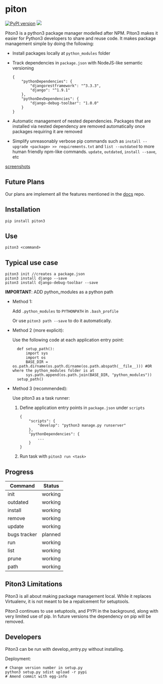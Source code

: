 # piton

[![PyPI version](https://badge.fury.io/py/piton.svg)](https://badge.fury.io/py/piton)
![](https://img.shields.io/badge/python-3.4%2C%203.5-blue.svg)

Piton3 is a python3 package manager modelled after NPM. Piton3 makes it easier for Python3 developers to share and reuse code. It makes package management simple by doing the following:

- Install packages locally at `python_modules` folder

- Track dependencies in `package.json` with NodeJS-like semantic versioning

	```
	{
		"pythonDependencies": {
			"djangorestframework": "^3.3.3",
			"django": "^1.9.1"
		},
		"pythonDevDependencies": {
			"django-debug-toolbar": "1.0.0"
		}
	}
	```

- Automatic management of nested dependencies. Packages that are installed via nested dependency are removed automatically once packages requiring it are removed

- Simplify unreasonably verbose pip commands such as `install --upgrade <package> >> requirements.txt` and `list --outdated` to more human friendly npm-like commands. `update`, `outdated`, `install --save`, etc

[screenshots](/assets/screenshots)

## Future Plans

Our plans are implement all the features mentioned in the [docs](https://github.com/negati-ve/piton3/docs) repo.

## Installation
```
pip install piton3
```
## Use
```
piton3 <command>
```

## Typical use case

```
piton3 init //creates a package.json
piton3 install django --save
piton3 install django-debug-toolbar --save
```

**IMPORTANT**: ADD python_modules as a python path

- Method 1:

	Add `.python_modules` to `PYTHONPATH` in `.bash_profile`

	Or use `piton3 path --save` to do it automatically.

- Method 2 (more explicit):

	Use the following code at each application entry point:

		def setup_path():
			import sys
			import os
			BASE_DIR = os.path.dirname(os.path.dirname(os.path.abspath(__file__))) #OR where the python_modules folder is at
			sys.path.append(os.path.join(BASE_DIR, "python_modules"))
		setup_path()

- Method 3 (recommended):

	Use piton3 as a task runner:

	1. Define application entry points in `package.json` under `scripts`

		```
		{
			"scripts": {
				"develop": "python3 manage.py runserver"
			},
			"pythonDependencies": {
				...
			}
		}
		```

	2. Run task with `piton3 run <task>`

## Progress

| Command       | Status        |
| ------------- |:-------------:|
| init          | working       |
| outdated      | working       |
| install       | working       |
| remove        | working       |
| update        | working       |
| bugs tracker  | planned       |
| run           | working       |
| list          | working       |
| prune         | working       |
| path          | working       |

## Piton3 Limitations

Piton3 is all about making package management local. While it replaces Virtualenv, it is not meant to be a repalcement for setuptools.

Piton3 continues to use setuptools, and PYPI in the background, along with very limited use of pip. In future versions the dependency on pip will be removed.

## Developers

Piton3 can be run with develop_entry.py without installing.

Deployment:
```
# Change version number in setup.py
python3 setup.py sdist upload -r pypi
# Amend commit with egg-info
```
